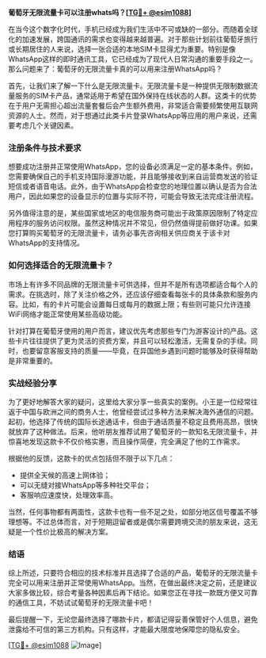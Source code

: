 **葡萄牙无限流量卡可以注册whats吗？[[TG💪+ @esim1088](https://t.me/s/esim1088)]**

在当今这个数字化时代，手机已经成为我们生活中不可或缺的一部分。而随着全球化的加速发展，跨国通讯的需求也变得越来越普遍。对于那些计划前往葡萄牙旅行或长期居住的人来说，选择一张合适的本地SIM卡显得尤为重要。特别是像WhatsApp这样的即时通讯工具，它已经成为了现代人日常沟通的重要手段之一。那么问题来了：葡萄牙的无限流量卡真的可以用来注册WhatsApp吗？

首先，让我们来了解一下什么是无限流量卡。无限流量卡是一种提供无限制数据流量服务的SIM卡产品，通常适用于希望在国外保持在线状态的人群。这类卡的优势在于用户无需担心超出流量套餐后会产生额外费用，非常适合需要频繁使用互联网资源的人士。然而，对于想通过此类卡片登录WhatsApp等应用的用户来说，还需要考虑几个关键因素。

### **注册条件与技术要求**

想要成功注册并正常使用WhatsApp，您的设备必须满足一定的基本条件。例如，您需要确保自己的手机支持国际漫游功能，并且能够接收到来自运营商发送的验证短信或者语音电话。此外，由于WhatsApp会检查您的地理位置以确认是否为合法用户，因此如果您的设备显示的位置与实际不符，可能会导致无法完成注册流程。

另外值得注意的是，某些国家或地区的电信服务商可能出于政策原因限制了特定应用程序的服务访问权限。虽然这种情况并不常见，但仍然值得提前做好功课。如果您打算购买葡萄牙的无限流量卡，请务必事先咨询相关供应商关于该卡对WhatsApp的支持情况。

### **如何选择适合的无限流量卡？**

市场上有许多不同品牌的无限流量卡可供选择，但并不是所有选项都适合每个人的需求。在挑选时，除了关注价格之外，还应该仔细查看每张卡的具体条款和服务内容。比如，有的卡片可能会设置每日或每月的数据上限；有些则可能只允许连接WiFi网络才能正常使用某些高级功能。

针对打算在葡萄牙使用的用户而言，建议优先考虑那些专门为游客设计的产品。这些卡片往往提供了更为灵活的资费方案，并且可以轻松激活，无需复杂的手续。同时，也要留意客服支持的质量——毕竟，在异国他乡遇到问题时能够及时获得帮助是非常重要的。

### **实战经验分享**

为了更好地解答大家的疑问，这里给大家分享一些真实的案例。小王是一位经常往返于中国与欧洲之间的商务人士，他曾经尝试过多种方法来解决海外通信的问题。起初，他选择了传统的国际长途通话卡，但由于通话质量不稳定且费用高昂，很快就放弃了这种做法。后来，他听朋友推荐试用了葡萄牙的一款知名无限流量卡，并惊喜地发现这款卡不仅价格实惠，而且操作简便，完全满足了他的工作需求。

根据他的反馈，这款卡的优点包括但不限于以下几点：
- 提供全天候的高速上网体验；
- 可以无缝对接WhatsApp等多种社交平台；
- 客服响应速度快，处理效率高。

当然，任何事物都有两面性，这款卡也有一些不足之处，如部分地区信号覆盖不够理想等。不过总体而言，对于短期逗留者或是偶尔需要跨境交流的朋友来说，这无疑是一个性价比极高的解决方案。

### **结语**

综上所述，只要符合相应的技术标准并且选择了合适的产品，葡萄牙的无限流量卡完全可以用来注册并正常使用WhatsApp。当然，在做出最终决定之前，还是建议大家多做比较，综合考量各种因素后再下结论。如果您正在寻找一款既方便又可靠的通信工具，不妨试试葡萄牙的无限流量卡吧！

最后提醒一下，无论您最终选择了哪款卡片，都请记得妥善保管好个人信息，避免泄露给不可信的第三方机构。只有这样，才能最大限度地保障您的隐私安全。

[[TG💪+ @esim1088](https://t.me/s/esim1088) ![Image](https://i.postimg.cc/4NQfJmqS/Snipaste-2025-05-13-00-14-12.png)]